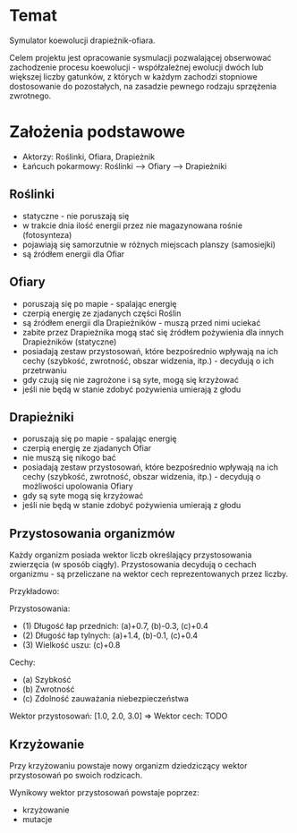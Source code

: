 # Temat #

Symulator koewolucji drapieżnik-ofiara.

Celem projektu jest opracowanie sysmulacji pozwalającej obserwować zachodzenie procesu koewolucji - współzależnej ewolucji dwóch lub większej liczby gatunków, z których w każdym zachodzi stopniowe dostosowanie do pozostałych, na zasadzie pewnego rodzaju sprzężenia zwrotnego.

# Założenia podstawowe #

  * Aktorzy: Roślinki, Ofiara, Drapieżnik
  * Łańcuch pokarmowy: Roślinki --> Ofiary --> Drapieżniki

## Roślinki ##
  * statyczne - nie poruszają się
  * w trakcie dnia ilość energii przez nie magazynowana rośnie (fotosynteza)
  * pojawiają się samorzutnie w różnych miejscach planszy (samosiejki)
  * są źródłem energii dla Ofiar

## Ofiary ##
  * poruszają się po mapie - spalając energię
  * czerpią energię ze zjadanych części Roślin
  * są źródłem energii dla Drapieżników - muszą przed nimi uciekać
  * zabite przez Drapieżnika mogą stać się źródłem pożywienia dla innych Drapieżników (statyczne)
  * posiadają zestaw przystosowań, które bezpośrednio wpływają na ich cechy (szybkość, zwrotność, obszar widzenia, itp.) - decydują o ich przetrwaniu
  * gdy czują się nie zagrożone i są syte, mogą się krzyżować
  * jeśli nie będą w stanie zdobyć pożywienia umierają z głodu

## Drapieżniki ##
  * poruszają się po mapie - spalając energię
  * czerpią energię ze zjadanych Ofiar
  * nie muszą się nikogo bać
  * posiadają zestaw przystosowań, które bezpośrednio wpływają na ich cechy (szybkość, zwrotność, obszar widzenia, itp.) - decydują o możliwości upolowania Ofiary
  * gdy są syte mogą się krzyżować
  * jeśli nie będą w stanie zdobyć pożywienia umierają z głodu

## Przystosowania organizmów ##

Każdy organizm posiada wektor liczb określający przystosowania zwierzęcia (w sposób ciągły). Przystosowania decydują o cechach organizmu - są przeliczane na wektor cech reprezentowanych przez liczby.

Przykładowo:

Przystosowania:
  * (1) Długość łap przednich: (a)+0.7, (b)-0.3, (c)+0.4
  * (2) Długość łap tylnych: (a)+1.4, (b)-0.1, (c)+0.4
  * (3) Wielkość uszu: (c)+0.8

Cechy:
  * (a) Szybkość
  * (b) Zwrotność
  * (c) Zdolność zauważania niebezpieczeństwa

Wektor przystosowań: [1.0, 2.0, 3.0]
=>
Wektor cech: TODO

## Krzyżowanie ##

Przy krzyżowaniu powstaje nowy organizm dziedziczący wektor przystosowań po swoich rodzicach.

Wynikowy wektor przystosowań powstaje poprzez:
  * krzyżowanie
  * mutacje